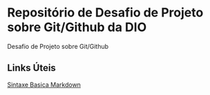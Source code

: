 # Repositório de Desafio de Projeto sobre Git/Github da DIO
Desafio de Projeto sobre Git/Github

## Links Úteis
[Sintaxe Basica Markdown](https://www.markdownguide.org/basic-syntax/)
